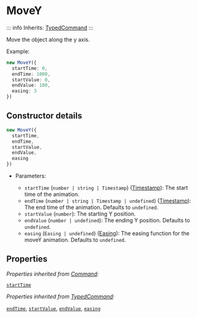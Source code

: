 # MoveY

::: info
Inherits: [TypedCommand](./typedcommand)
:::

Move the object along the y axis.

Example:

```ts
new MoveY({
  startTime: 0,
  endTime: 1000,
  startValue: 0,
  endValue: 100,
  easing: 3
})
```

## Constructor details

```ts
new MoveY({
  startTime,
  endTime,
  startValue,
  endValue,
  easing
})
```

- Parameters:

  - `startTime` (`number | string | Timestamp`) ([Timestamp](./timestamp)): The start time of the animation.
  - `endTime` (`number | string | Timestamp | undefined`) ([Timestamp](./timestamp)): The end time of the animation. Defaults to `undefined`.
  - `startValue` (`number`): The starting Y position.
  - `endValue` (`number | undefined`): The ending Y position. Defaults to `undefined`.
  - `easing` (`Easing | undefined`) ([Easing](./easing)): The easing function for the moveY animation. Defaults to `undefined`.

## Properties

_Properties inherited from [Command](./command):_

[`startTime`](./command#startTime)

_Properties inherited from [TypedCommand](./typedcommand):_

[`endTime`](./typedcommand#endTime), [`startValue`](./typedcommand#startValue), [`endValue`](./typedcommand#endValue), [`easing`](./typedcommand#easing)
